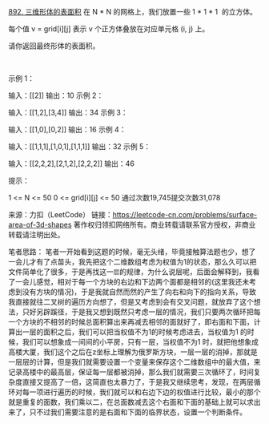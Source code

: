 [892. 三维形体的表面积](https://leetcode-cn.com/problems/surface-area-of-3d-shapes/)
在 N * N 的网格上，我们放置一些 1 * 1 * 1  的立方体。

每个值 v = grid[i][j] 表示 v 个正方体叠放在对应单元格 (i, j) 上。

请你返回最终形体的表面积。

 

示例 1：

输入：[[2]]
输出：10
示例 2：

输入：[[1,2],[3,4]]
输出：34
示例 3：

输入：[[1,0],[0,2]]
输出：16
示例 4：

输入：[[1,1,1],[1,0,1],[1,1,1]]
输出：32
示例 5：

输入：[[2,2,2],[2,1,2],[2,2,2]]
输出：46
 

提示：

1 <= N <= 50
0 <= grid[i][j] <= 50
通过次数19,745提交次数31,078

来源：力扣（LeetCode）
链接：https://leetcode-cn.com/problems/surface-area-of-3d-shapes
著作权归领扣网络所有。商业转载请联系官方授权，非商业转载请注明出处。


笔者思路：
笔者一开始看到这题的时候，毫无头绪，毕竟接触算法题也少，想了一会儿才有了点苗头，我先把这个二维数组考虑为权值为1的状态，那么久可以把文件简单化了很多，于是再找这一`层`的规律，为什么说层呢，后面会解释到，我看了一会儿感觉，相对于每一个方块的右边和下边两个面都是相邻的(这里我还未考虑到没有方块的情况)，于是我就自然而然的产生了向右和向下的指向关系，导致我直接就往二叉树的遍历方向想了，但是又考虑到会有交叉问题，就放弃了这个想法，只好另辟蹊径，于是我又想到既然只考虑一层的情况，我们只要两次循环把每一个方块的不相邻的时候总面积算出来再减去相邻的面就好了，即右面和下面，计算出一层的面积之后，我们可以把当权值不为1的时候考虑进去，当权值为1 的时候，我们可以想象成一间间的小平房，只有一层，当权值不为1 时，就把他想象成高楼大厦，我们这个之后在z坐标上理解为俄罗斯方块，一层一层的消掉，那就是一层层的计算，但是我们就需要设置一个变量来保存这个二维数组中的最大值，来记录高楼中的最高层，保证每一层都被消掉，那么我们就需要三次循环了，时间复杂度直接又提高了一倍，这简直也太暴力了，于是我又继续思考，发现，在两层循环对每一项进行遍历的时候，我们就可以和右边下边的权值进行比较，最小的那个就是重复的面数，我们乘以二，在总面数减去这个右面和下面的基础上就可以求出来了，只不过我们需要注意的是右面和下面的临界状态，设置一个判断条件。